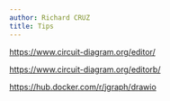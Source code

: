 ```yaml
---
author: Richard CRUZ
title: Tips
---
```


https://www.circuit-diagram.org/editor/

https://www.circuit-diagram.org/editorb/

https://hub.docker.com/r/jgraph/drawio

